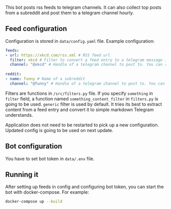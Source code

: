 This bot posts rss feeds to telegram channels.
It can also collect top posts from a subreddit and post them to a telegram channel hourly.

## Feed configuration

Configuration is stored in `data/config.yaml` file.
Example configuration:

```yaml
feeds:
- url: https://xkcd.com/rss.xml # RSS feed url 
  filter: xkcd # Filter to convert a feed entry to a telegram message (optional)
  channel: "@xkcd" # Handle of a telegram channel to post to. You can reuse same channel for multiple feeds.
  
reddit:
- name: funny # Name of a subreddit
  channel: "@funny" # Handle of a telegram channel to post to. You can reuse same channel for multiple subreddits.
```

Filters are functions in `/src/filters.py` file.
If you specify `something` in `filter` field, a function named `something_content_filter` in `filters.py` is going to be used.
`generic` filter is used by default.
It tries its best to extract content from a feed entry and convert it to simple markdown Telegram understands.

Application does not need to be restarted to pick up a new configuration.
Updated config is going to be used on next update.

## Bot configuration

You have to set bot token in `data/.env` file.

## Running it

After setting up feeds in config and configuring bot token, you can start the bot with docker-compose.
For example:

```sh
docker-compose up --build
```
